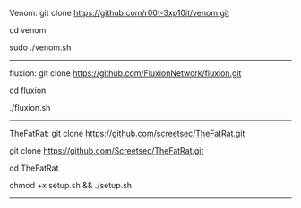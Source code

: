 Venom: git clone https://github.com/r00t-3xp10it/venom.git

cd venom

sudo ./venom.sh

_________________________________________________________________________
fluxion: git clone https://github.com/FluxionNetwork/fluxion.git

cd fluxion 

./fluxion.sh
____________________________________________________________________________
TheFatRat: git clone https://github.com/screetsec/TheFatRat.git

git clone https://github.com/Screetsec/TheFatRat.git

cd TheFatRat

chmod +x setup.sh && ./setup.sh

_____________________________________________________________________________

